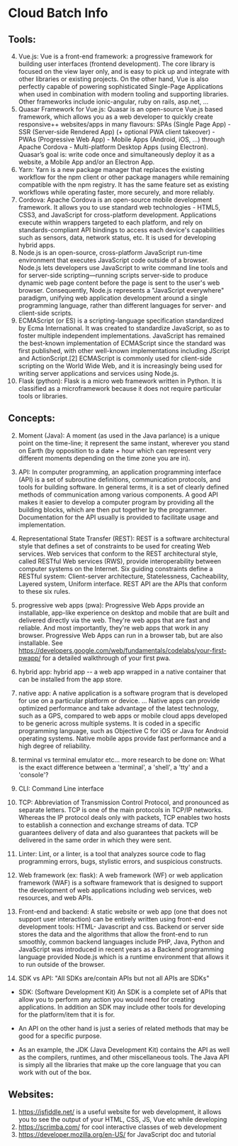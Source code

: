 # Cloud Batch Info
## Tools:

4. Vue.js: Vue  is a front-end framework: a progressive framework for building user interfaces (frontend development). The core library is focused on the view layer only, and is easy to pick up and integrate with other libraries or existing projects. On the other hand, Vue is also perfectly capable of powering sophisticated Single-Page Applications when used in combination with modern tooling and supporting libraries. Other frameworks include ionic-angular, ruby on rails, asp.net, ...
5. Quasar Framework for Vue.js: Quasar is an open-source Vue.js based framework, which allows you as a web developer to quickly create responsive++ websites/apps in many flavours: SPAs (Single Page App) - SSR (Server-side Rendered App) (+ optional PWA client takeover) - PWAs (Progressive Web App) - Mobile Apps (Android, iOS, …) through Apache Cordova - Multi-platform Desktop Apps (using Electron). Quasar’s goal is: write code once and simultaneously deploy it as a website, a Mobile App and/or an Electron App. 
6. Yarn: Yarn is a new package manager that replaces the existing workflow for the npm client or other package managers while remaining compatible with the npm registry. It has the same feature set as existing workflows while operating faster, more securely, and more reliably.
7. Cordova: Apache Cordova is an open-source mobile development framework. It allows you to use standard web technologies - HTML5, CSS3, and JavaScript for cross-platform development. Applications execute within wrappers targeted to each platform, and rely on standards-compliant API bindings to access each device's capabilities such as sensors, data, network status, etc. It is used for developing hybrid apps.
8. Node.js is an open-source, cross-platform JavaScript run-time environment that executes JavaScript code outside of a browser. Node.js lets developers use JavaScript to write command line tools and for server-side scripting—running scripts server-side to produce dynamic web page content before the page is sent to the user's web browser. Consequently, Node.js represents a "JavaScript everywhere" paradigm, unifying web application development around a single programming language, rather than different languages for server- and client-side scripts.
9. ECMAScript (or ES) is a scripting-language specification standardized by Ecma International. It was created to standardize JavaScript, so as to foster multiple independent implementations. JavaScript has remained the best-known implementation of ECMAScript since the standard was first published, with other well-known implementations including JScript and ActionScript.[2] ECMAScript is commonly used for client-side scripting on the World Wide Web, and it is increasingly being used for writing server applications and services using Node.js.
10. Flask (python): Flask is a micro web framework written in Python. It is classified as a microframework because it does not require particular tools or libraries.

## Concepts:

2. Moment (Java): A moment (as used in the Java parlance) is a unique point on the time-line; it represent the same instant, wherever you stand on Earth (by opposition to a date + hour which can represent very different moments depending on the time zone you are in).
3. API: In computer programming, an application programming interface (API) is a set of subroutine definitions, communication protocols, and tools for building software. In general terms, it is a set of clearly defined methods of communication among various components. A good API makes it easier to develop a computer program by providing all the building blocks, which are then put together by the programmer. Documentation for the API usually is provided to facilitate usage and implementation.
4. Representational State Transfer (REST): REST is a software architectural style that defines a set of constraints to be used for creating Web services. Web services that conform to the REST architectural style, called RESTful Web services (RWS), provide interoperability between computer systems on the Internet. Six guiding constraints define a RESTful system: Client-server architecture, Statelessness, Cacheability, Layered system, Uniform interface. REST API are the APIs that conform to these six rules.
5. progressive web apps (pwa): Progressive Web Apps provide an installable, app-like experience on desktop and mobile that are built and delivered directly via the web. They're web apps that are fast and reliable. And most importantly, they're web apps that work in any browser. Progressive Web Apps can run in a browser tab, but are also installable. See https://developers.google.com/web/fundamentals/codelabs/your-first-pwapp/ for a detailed walkthrough of your first pwa.
6. hybrid app: hybrid app -- a web app wrapped in a native container that can be installed from the app store.
7. native app: A native application is a software program that is developed for use on a particular platform or device. ... Native apps can provide optimized performance and take advantage of the latest technology, such as a GPS, compared to web apps or mobile cloud apps developed to be generic across multiple systems. It is coded in a specific programming language, such as Objective C for iOS or Java for Android operating systems. Native mobile apps provide fast performance and a high degree of reliability.
8. terminal vs terminal emulator etc... more research to be done on: What is the exact difference between a 'terminal', a 'shell', a 'tty' and a 'console'?
9. CLI: Command Line interface
10. TCP: Abbreviation of Transmission Control Protocol, and pronounced as separate letters. TCP is one of the main protocols in TCP/IP networks. Whereas the IP protocol deals only with packets, TCP enables two hosts to establish a connection and exchange streams of data. TCP guarantees delivery of data and also guarantees that packets will be delivered in the same order in which they were sent.
11. Linter: Lint, or a linter, is a tool that analyzes source code to flag programming errors, bugs, stylistic errors, and suspicious constructs.

13. Web framework (ex: flask): A web framework (WF) or web application framework (WAF) is a software framework that is designed to support the development of web applications including web services, web resources, and web APIs.

14. Front-end and backend: A static website or web app (one that does not support user interaction) can be entirely written using front-end development tools: HTML- Javascript and css. Backend or server side stores the data and the algorithms that allow the front-end to run smoothly, common backend languages include PHP, Java, Python and JavaScript was introduced in recent years as a Backend programming language provided Node.js which is a runtime environment that allows it to run outside of the browser.

15. SDK vs API: "All SDKs are/contain APIs but not all APIs are SDKs"
- SDK: (Software Development Kit) An SDK is a complete set of APIs that allow you to perform any action you would need for creating applications. In addition an SDK may include other tools for developing for the platform/item that it is for.

- An API on the other hand is just a series of related methods that may be good for a specific purpose.

- As an example, the JDK (Java Development Kit) contains the API as well as the compilers, runtimes, and other miscellaneous tools. The Java API is simply all the libraries that make up the core language that you can work with out of the box.


## Websites:
1. https://jsfiddle.net/ is a useful website for web development, it allows you to see the output of your HTML, CSS, JS, Vue etc while developing
2. https://scrimba.com/ for cool interactive classes of web development
3. https://developer.mozilla.org/en-US/ for JavaScript doc and tutorial
